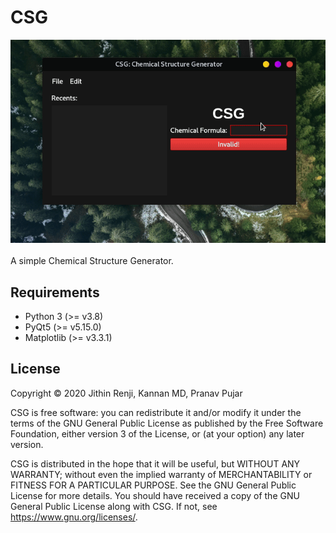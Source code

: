 # CSG
![CSG Demo](img/csg_demo.gif)
<br/>
<br/>
A simple Chemical Structure Generator.

## Requirements
- Python 3 (>= v3.8)
- PyQt5 (>= v5.15.0)
- Matplotlib (>= v3.3.1)

## License
Copyright © 2020 Jithin Renji, Kannan MD, Pranav Pujar

CSG is free software: you can redistribute it and/or modify
it under the terms of the GNU General Public License as published by
the Free Software Foundation, either version 3 of the License, or
(at your option) any later version.

CSG is distributed in the hope that it will be useful,
but WITHOUT ANY WARRANTY; without even the implied warranty of
MERCHANTABILITY or FITNESS FOR A PARTICULAR PURPOSE.  See the
GNU General Public License for more details.
You should have received a copy of the GNU General Public License
along with CSG.  If not, see <https://www.gnu.org/licenses/>.
